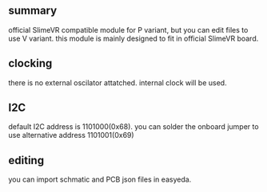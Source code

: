 ## summary
official SlimeVR compatible module for P variant, but you can edit files to use V variant.
this module is mainly designed to fit in official SlimeVR board.
## clocking
there is no external oscilator attatched. internal clock will be used.
## I2C
default I2C address is 1101000(0x68). you can solder the onboard jumper to use alternative address 1101001(0x69)
## editing
you can import schmatic and PCB json files in easyeda.